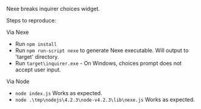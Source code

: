 Nexe breaks inquirer choices widget.

Steps to reproduce:

Via Nexe
* Run ```npm install```
* Run ```npm run-script nexe``` to generate Nexe executable.  Will output to 'target' directory.
* Run ```target\inquirer.exe``` - On Windows, choices prompt does not accept user input.

Via Node
* ```node index.js``` Works as expected.
* ```node .\tmp\nodejs\4.2.3\node-v4.2.3\lib\nexe.js``` Works as expected.
